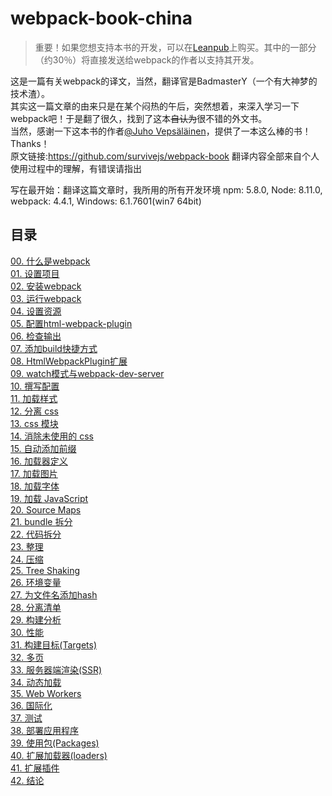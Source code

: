 # webpack-book-china
>重要！如果您想支持本书的开发，可以在[Leanpub](https://leanpub.com/survivejs-webpack)上购买。其中的一部分（约30％）将直接发送给webpack的作者以支持其开发。

这是一篇有关webpack的译文，当然，翻译官是BadmasterY（一个有大神梦的技术渣）。  
其实这一篇文章的由来只是在某个闷热的午后，突然想着，来深入学习一下webpack吧！于是翻了很久，找到了这本~~自认为~~很不错的外文书。  
当然，感谢一下这本书的作者[@Juho Vepsäläinen](https://github.com/bebraw)，提供了一本这么棒的书！Thanks！  
原文链接:https://github.com/survivejs/webpack-book 翻译内容全部来自个人使用过程中的理解，有错误请指出  

写在最开始：翻译这篇文章时，我所用的所有开发环境 npm: 5.8.0, Node: 8.11.0, webpack: 4.4.1, Windows: 6.1.7601(win7 64bit)

## 目录

[00. 什么是webpack](https://github.com/BadmasterY/webpack-book-china/blob/master/0.What-is-webpack.md)  
[01. 设置项目](https://github.com/BadmasterY/webpack-book-china/blob/master/1.Set-up-the-project.md)  
[02. 安装webpack](https://github.com/BadmasterY/webpack-book-china/blob/master/2.Install-webpack.md)  
[03. 运行webpack](https://github.com/BadmasterY/webpack-book-china/blob/master/3.Executing-webpack.md)  
[04. 设置资源](https://github.com/BadmasterY/webpack-book-china/blob/master/4.Setting-up-assets.md)  
[05. 配置html-webpack-plugin](https://github.com/BadmasterY/webpack-book-china/blob/master/5.Configuring-html-webpack-plugin.md)  
[06. 检查输出](https://github.com/BadmasterY/webpack-book-china/blob/master/6.Examining-the-output.md)  
[07. 添加build快捷方式](https://github.com/BadmasterY/webpack-book-china/blob/master/7.Adding-a-build-shortcut.md)  
[08. HtmlWebpackPlugin扩展](https://github.com/BadmasterY/webpack-book-china/blob/master/8.HtmlWebpackPlugin-extensions.md)  
[09. watch模式与webpack-dev-server](https://github.com/BadmasterY/webpack-book-china/blob/master/9.Watch-and-webpack-dev-server.md)  
[10. 撰写配置](https://github.com/BadmasterY/webpack-book-china/blob/master/10.Composing-configuration.md)  
[11. 加载样式](https://github.com/BadmasterY/webpack-book-china/blob/master/11.Loading-styles.md)  
[12. 分离 css](https://github.com/BadmasterY/webpack-book-china/blob/master/12.Separating-css.md)  
[13. css 模块](https://github.com/BadmasterY/webpack-book-china/blob/master/13.Css-modules.md)  
[14. 消除未使用的 css](https://github.com/BadmasterY/webpack-book-china/blob/master/14.Eliminating-unused-css.md)  
[15. 自动添加前缀](https://github.com/BadmasterY/webpack-book-china/blob/master/15.Autoprefixing.md)  
[16. 加载器定义](https://github.com/BadmasterY/webpack-book-china/blob/master/16.Loader-definitions.md)  
[17. 加载图片](https://github.com/BadmasterY/webpack-book-china/blob/master/17.Loading-images.md)  
[18. 加载字体](https://github.com/BadmasterY/webpack-book-china/blob/master/18.Loading-fonts.md)  
[19. 加载 JavaScript](https://github.com/BadmasterY/webpack-book-china/blob/master/19.Loading-javascript.md)  
[20. Source Maps](https://github.com/BadmasterY/webpack-book-china/blob/master/20.Source-maps.md)  
[21. bundle 拆分](https://github.com/BadmasterY/webpack-book-china/blob/master/21.Bundle-splitting.md)  
[22. 代码拆分](https://github.com/BadmasterY/webpack-book-china/blob/master/22.Code-splitting.md)  
[23. 整理](https://github.com/BadmasterY/webpack-book-china/blob/master/23.Tidying-up.md)  
[24. 压缩](https://github.com/BadmasterY/webpack-book-china/blob/master/24.Minifying.md)  
[25. Tree Shaking](https://github.com/BadmasterY/webpack-book-china/blob/master/25.Tree-shaking.md)  
[26. 环境变量](https://github.com/BadmasterY/webpack-book-china/blob/master/26.Environment-variables.md)  
[27. 为文件名添加hash](https://github.com/BadmasterY/webpack-book-china/blob/master/27.Adding-hashes-to-filenames.md)  
[28. 分离清单](https://github.com/BadmasterY/webpack-book-china/blob/master/28.Separating-a-manifest.md)  
[29. 构建分析](https://github.com/BadmasterY/webpack-book-china/blob/master/29.Build-analysis.md)  
[30. 性能](https://github.com/BadmasterY/webpack-book-china/blob/master/30.Performance.md)  
[31. 构建目标(Targets)](https://github.com/BadmasterY/webpack-book-china/blob/master/31.Build-targets.md)  
[32. 多页](https://github.com/BadmasterY/webpack-book-china/blob/master/32.Multiple-pages.md)  
[33. 服务器端渲染(SSR)](https://github.com/BadmasterY/webpack-book-china/blob/master/33.Server-side-rendering.md)  
[34. 动态加载](https://github.com/BadmasterY/webpack-book-china/blob/master/34.Dynamic-loading.md)  
[35. Web Workers](https://github.com/BadmasterY/webpack-book-china/blob/master/35.Web-workers.md)  
[36. 国际化](https://github.com/BadmasterY/webpack-book-china/blob/master/36.Internationalization.md)  
[37. 测试](https://github.com/BadmasterY/webpack-book-china/blob/master/37.Testing.md)  
[38. 部署应用程序](https://github.com/BadmasterY/webpack-book-china/blob/master/38.Deploying-applications.md)  
[39. 使用包(Packages)](https://github.com/BadmasterY/webpack-book-china/blob/master/39.Consuming-packages.md)  
[40. 扩展加载器(loaders)](https://github.com/BadmasterY/webpack-book-china/blob/master/40.Extending-with-loaders.md)  
[41. 扩展插件](https://github.com/BadmasterY/webpack-book-china/blob/master/41.Extending-with-plugins.md)  
[42. 结论](https://github.com/BadmasterY/webpack-book-china/blob/master/42.Conclusion.md)  
